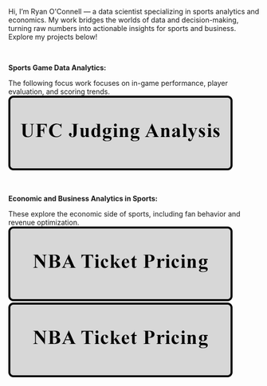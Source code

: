 Hi, I’m Ryan O'Connell — a data scientist specializing in sports analytics and economics. My work bridges the worlds of data and decision-making, turning raw numbers into actionable insights for sports and business. Explore my projects below!

&nbsp;<br>

**Sports Game Data Analytics:**

The following focus work focuses on in-game performance, player evaluation, and scoring trends.
&nbsp;<br>
[![Image](assets/images/ufc_button.png)](https://oconnellryan.github.io/ufc-judging-analysis.html)

&nbsp;<br>

**Economic and Business Analytics in Sports:**

These explore the economic side of sports, including fan behavior and revenue optimization.
&nbsp;<br>
[![Image](assets/images/nba_button.png)](https://oconnellryan.github.io/nba-ticket-pricing.html)
[![Image](assets/images/nba_button.png)](https://oconnellryan.github.io/nba-ticket-pricing.html)


